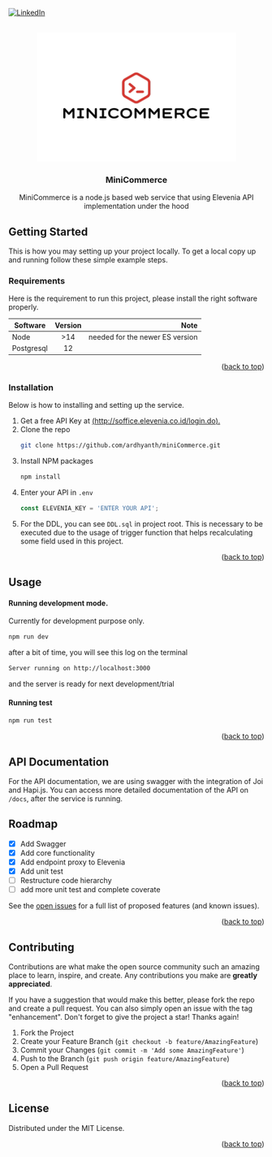 <div id="top"></div>

[![LinkedIn][linkedin-shield]][linkedin-url]



<!-- PROJECT LOGO -->
<br />
<div align="center">
  <a href="https://github.com/ardhyanth/miniCommerce">
    <img src="./logo.png" alt="Logo">
  </a>

  <h3 align="center">MiniCommerce</h3>

  <p align="center">
    MiniCommerce is a node.js based web service that using Elevenia API implementation under the hood
    <br />
   
  </p>
</div>

<!-- GETTING STARTED -->
## Getting Started

This is  how you may setting up your project locally. To get a local copy up and running follow these simple example steps.

### Requirements
Here is the requirement to run this project, please install the right software properly.

| Software      | Version |                            Note |
|---------------|:-------:|--------------------------------:|
| Node      |   >14   | needed for the newer ES version |
| Postgresql      |   12    |                                 |

<p align="right">(<a href="#top">back to top</a>)</p>

### Installation

Below is how to installing and setting up the service. 

1. Get a free API Key at [(http://soffice.elevenia.co.id/login.do).]((http://soffice.elevenia.co.id/login.do).)
2. Clone the repo
   ```sh
   git clone https://github.com/ardhyanth/miniCommerce.git
   ```
3. Install NPM packages
   ```sh
   npm install
   ```
4. Enter your API in `.env`
   ```js
   const ELEVENIA_KEY = 'ENTER YOUR API';
   ```
5. For the DDL, you can see `DDL.sql` in project root. This is necessary to be executed due to the usage of trigger function that helps recalculating some field used in this project.

<p align="right">(<a href="#top">back to top</a>)</p>

<!-- USAGE EXAMPLES -->
## Usage

#### Running development mode. 
Currently for development purpose only.
```bash
npm run dev
```
after a bit of time, you will see this log on the terminal
```bash
Server running on http://localhost:3000
```
and the server is ready for next development/trial

#### Running test
```bash
npm run test
```

<p align="right">(<a href="#top">back to top</a>)</p>

## API Documentation

For the API documentation, we are using swagger with the integration of Joi and Hapi.js. 
You can access more detailed documentation of the API on `/docs`, after the service is running.


<!-- ROADMAP -->
## Roadmap

- [x] Add Swagger
- [x] Add core functionality
- [x] Add endpoint proxy to Elevenia
- [x] Add unit test
- [ ] Restructure code hierarchy
- [ ] add more unit test and complete coverate

See the [open issues](https://github.com/othneildrew/Best-README-Template/issues) for a full list of proposed features (and known issues).

<p align="right">(<a href="#top">back to top</a>)</p>



<!-- CONTRIBUTING -->
## Contributing

Contributions are what make the open source community such an amazing place to learn, inspire, and create. Any contributions you make are **greatly appreciated**.

If you have a suggestion that would make this better, please fork the repo and create a pull request. You can also simply open an issue with the tag "enhancement".
Don't forget to give the project a star! Thanks again!

1. Fork the Project
2. Create your Feature Branch (`git checkout -b feature/AmazingFeature`)
3. Commit your Changes (`git commit -m 'Add some AmazingFeature'`)
4. Push to the Branch (`git push origin feature/AmazingFeature`)
5. Open a Pull Request

<p align="right">(<a href="#top">back to top</a>)</p>



<!-- LICENSE -->
## License

Distributed under the MIT License.

<p align="right">(<a href="#top">back to top</a>)</p>


<!-- MARKDOWN LINKS & IMAGES -->
<!-- https://www.markdownguide.org/basic-syntax/#reference-style-links -->
[linkedin-shield]: https://img.shields.io/badge/-LinkedIn-black.svg?style=for-the-badge&logo=linkedin&colorB=555
[linkedin-url]: https://www.linkedin.com/in/rahmadani-ardhyanto-a20649132/
